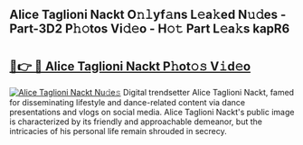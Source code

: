 ## Alice Taglioni Nackt O𝚗𝚕yf𝚊ns L𝚎a𝚔ed N𝚞𝚍es - Part-3D2 P𝚑𝚘tos Vi𝚍𝚎o - H𝚘𝚝 Part L𝚎a𝚔s kapR6

# <h2><a href="http://kfba3pw.oniu.top/?m=Alice+Taglioni+Nackt">🔗👉 🔴 Alice Taglioni Nackt P𝚑ot𝚘𝚜 V𝚒d𝚎o</a></h2>

[![Alice Taglioni Nackt Nu𝚍e𝚜](https://i.imgur.com/0qMVB7G.gif)](http://kfba3pw.oniu.top/?m=Alice+Taglioni+Nackt)
Digital trendsetter Alice Taglioni Nackt, famed for disseminating lifestyle and dance-related content via dance presentations and vlogs on social media. Alice Taglioni Nackt's public image is characterized by its friendly and approachable demeanor, but the intricacies of his personal life remain shrouded in secrecy.  

